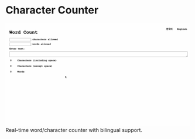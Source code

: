 # Character Counter
![demo video](wordCounterGif.gif)
<br>Real-time word/character counter with bilingual support. 
